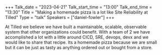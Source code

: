 +++
Talk_date = "2023-04-21"
Talk_start_time = "13:00"
Talk_end_time = "13:30"
Title = "Making a homemade pizza is a lot like Site Reliability at Tilled"
Type = "talk"
Speakers = ["daniel-fowler"]
+++

At Tilled we believe we have built a maintainable, scalable, observable system that other organizations could benefit. With a team of 2 we have accomplished a lot with a little around CICD, SRE, devops, devx and we would like to share that recipe. Its a homemade pizza because we are small but it can be just as tasty as anything ordered out or bought from a store.